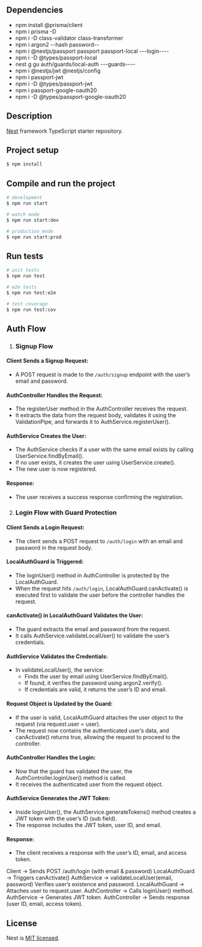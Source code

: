 ## Dependencies

- npm install @prisma/client
- npm i prisma -D
- npm i -D class-validator class-transformer
- npm i argon2 --hash password--
- npm i @nestjs/passport passport passport-local ---login----
- npm i -D @types/passport-local
- nest g gu auth/guards/local-auth ---guards----
- npm i @nestjs/jwt @nestjs/config
- npm i passport-jwt
- npm i -D @types/passport-jwt
- npm i passport-google-oauth20
- npm i -D @types/passport-google-oauth20

## Description

[Nest](https://github.com/nestjs/nest) framework TypeScript starter repository.

## Project setup

```bash
$ npm install
```

## Compile and run the project

```bash
# development
$ npm run start

# watch mode
$ npm run start:dev

# production mode
$ npm run start:prod
```

## Run tests

```bash
# unit tests
$ npm run test

# e2e tests
$ npm run test:e2e

# test coverage
$ npm run test:cov
```

## Auth Flow

1. ### Signup Flow

#### Client Sends a Signup Request:

- A POST request is made to the `/auth/signup` endpoint with the user’s email and password.

#### AuthController Handles the Request:

- The registerUser method in the AuthController receives the request.
- It extracts the data from the request body, validates it using the ValidationPipe, and forwards it to AuthService.registerUser().

#### AuthService Creates the User:

- The AuthService checks if a user with the same email exists by calling UserService.findByEmail().
- If no user exists, it creates the user using UserService.create().
- The new user is now registered.

#### Response:

- The user receives a success response confirming the registration.

2. ### Login Flow with Guard Protection

#### Client Sends a Login Request:

- The client sends a POST request to `/auth/login` with an email and password in the request body.

#### LocalAuthGuard is Triggered:

- The loginUser() method in AuthController is protected by the LocalAuthGuard.
- When the request hits `/auth/login`, LocalAuthGuard.canActivate() is executed first to validate the user before the controller handles the request.

#### canActivate() in LocalAuthGuard Validates the User:

- The guard extracts the email and password from the request.
- It calls AuthService.validateLocalUser() to validate the user’s credentials.

#### AuthService Validates the Credentials:

- In validateLocalUser(), the service:
  - Finds the user by email using UserService.findByEmail().
  - If found, it verifies the password using argon2.verify().
  - If credentials are valid, it returns the user’s ID and email.

#### Request Object is Updated by the Guard:

- If the user is valid, LocalAuthGuard attaches the user object to the request (via request.user = user).
- The request now contains the authenticated user’s data, and canActivate() returns true, allowing the request to proceed to the controller.

#### AuthController Handles the Login:

- Now that the guard has validated the user, the AuthController.loginUser() method is called.
- It receives the authenticated user from the request object.

#### AuthService Generates the JWT Token:

- Inside loginUser(), the AuthService.generateTokens() method creates a JWT token with the user’s ID (sub field).
- The response includes the JWT token, user ID, and email.

#### Response:

- The client receives a response with the user’s ID, email, and access token.

Client → Sends POST /auth/login (with email & password)
LocalAuthGuard → Triggers canActivate()
AuthService → validateLocalUser(email, password)
Verifies user’s existence and password.
LocalAuthGuard → Attaches user to request.user.
AuthController → Calls loginUser() method.
AuthService → Generates JWT token.
AuthController → Sends response (user ID, email, access token).

## License

Nest is [MIT licensed](https://github.com/nestjs/nest/blob/master/LICENSE).
